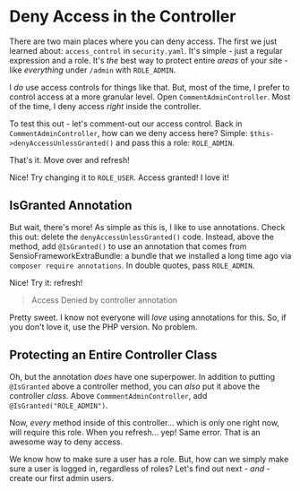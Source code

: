 # Deny Access in the Controller

There are two main places where you can deny access. The first we just learned about:
`access_control` in `security.yaml`. It's simple - just a regular expression and
a role. It's *the* best way to protect entire *areas* of your site - like *everything*
under `/admin` with `ROLE_ADMIN`.

I *do* use access controls for things like that. But, most of the time, I prefer to
control access at a more granular level. Open `CommentAdminController`. Most of
the time, I deny access *right* inside the controller.

To test this out - let's comment-out our access control. Back in `CommentAdminController`,
how can we deny access here? Simple: `$this->denyAccessUnlessGranted()` and pass
this a role: `ROLE_ADMIN`.

That's it. Move over and refresh!

Nice! Try changing it to `ROLE_USER`. Access granted! I love it!

## IsGranted Annotation

But wait, there's more! As simple as this is, I like to use annotations. Check this
out: delete the `denyAccessUnlessGranted()` code. Instead, above the method,
add `@IsGranted()` to use an annotation that comes from SensioFrameworkExtraBundle:
a bundle that we installed a long time ago via `composer require annotations`. In
double quotes, pass `ROLE_ADMIN`.

Nice! Try it: refresh!

> Access Denied by controller annotation

Pretty sweet. I know not everyone will *love* using annotations for this. So, if
you don't love it, use the PHP version. No problem.

## Protecting an Entire Controller Class

Oh, but the annotation *does* have one superpower. In addition to putting
`@IsGranted` above a controller method, you can *also* put it above the controller
*class*. Above `CommmentAdminController`, add `@IsGranted("ROLE_ADMIN")`.

Now, *every* method inside of this controller... which is only one right now, will
require this role. When you refresh... yep! Same error. That is an awesome way to
deny access.

We know how to make sure a user has a role. But, how can we simply make sure a user
is logged in, regardless of roles? Let's find out next - *and* - create our first
admin users.
